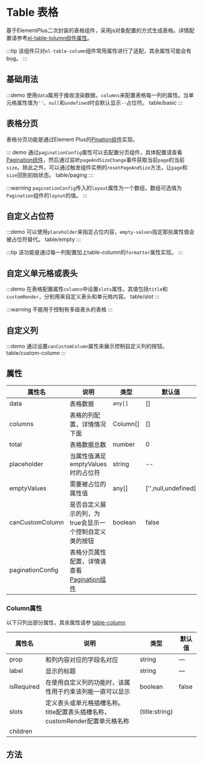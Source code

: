 # Table 表格

基于ElementPlus二次封装的表格组件，采用js对象配置的方式生成表格。详情配置请参考[el-table-tolumn组件属性](https://element-plus.org/zh-CN/component/table.html#table-column-api)。

:::tip
该组件只对`el-table-column`组件常用属性进行了适配，其余属性可能会有bug。
:::

## 基础用法

:::demo 使用`data`属用于接收渲染数据，`columns`来配置表格每一列的属性。当单元格属性值为`''`、`null`和`undefined`时会默认显示`--`占位符。
table/basic
:::

## 表格分页

表格分页功能是通过Element Plus的[Pination组件](https://element-plus.org/zh-CN/component/pagination.html)实现。

::: demo 通过`paginationConfig`属性可以去配置分页组件，具体配置请查看[Pagination组件](https://element-plus.org/zh-CN/component/pagination.html#%E5%B1%9E%E6%80%A7)，然后通过监听`pageAndSizeChange`事件获取当前`page`的当前`size`。除此之外，可以通过触发组件实例的`resetPageAndSize`方法，让`page`和`size`回到初始状态。
table/paging
:::

:::warning
`paginationConfig`传入的`layout`属性为一个数组，数组可选值为`Pagination`组件的`layout`的值。
:::

## 自定义占位符

:::demo 可以使用`placeholder`来指定占位内容，`empty-values`指定那些属性值会被占位符替代。
table/empty
:::

:::tip
该功能是通过每一列配置加上table-column的`formatter`属性实现。
:::

## 自定义单元格或表头

:::demo 在表格配置属性`columns`中设置`slots`属性，其值包括`title`和`customRender`，分别用来自定义表头和单元格内容。
table/slot
:::

:::warning
不能用于控制有多级表头的表格
:::

## 自定义列

:::demo 通过设置`canCustomColumn`属性来展示控制自定义列的按钮。
table/custom-column
:::

## 属性

| 属性名           | 说明                                                                                                                      | 类型     | 默认值              |
| ---------------- | ------------------------------------------------------------------------------------------------------------------------- | -------- | ------------------- |
| data             | 表格数据                                                                                                                  | `any[]`  | []                  |
| columns          | 表格的列配置，详情情况下面                                                                                                | Column[] | []                  |
| total            | 表格数据总数                                                                                                              | number   | 0                   |
| placeholder      | 当属性值满足 emptyValues 时的占位符                                                                                       | string   | --                  |
| emptyValues      | 需要被占位的属性值                                                                                                        | any[]    | ['',null,undefined] |
| canCustomColumn  | 是否自定义展示的列，为true会显示一个控制自定义类的按钮                                                                    | boolean  | false               |
| paginationConfig | 表格分页属性配置，详情请查看[Pagination组件](https://element-plus.org/zh-CN/component/pagination.html#%E5%B1%9E%E6%80%A7) |          |                     |

### Column属性

以下只列出部分属性，其余属性请参 [table-column](https://element-plus.org/zh-CN/component/table.html#table-column-api)

| 属性名     | 说明                                                         | 类型           | 默认值 |
| ---------- | ------------------------------------------------------------ | -------------- | ------ |
| prop       | 和列内容对应的字段名对应                                     | string         | —      |
| label      | 显示的标题                                                   | string         | —      |
| isRequired | 在使用自定义列的功能时，该属性用于约束该列能一直可以显示     | boolean        | false  |
| slots      | 定义表头或单元格插槽名称。title配置表头插槽名称，customRender配置单元格名称 | {title:string} |        |
| children   |                                                              |                |        |



## 方法
